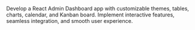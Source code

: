  Develop a React Admin Dashboard app with customizable themes, tables, charts, calendar, and Kanban board.
 Implement interactive features, seamless integration, and smooth user experience.

